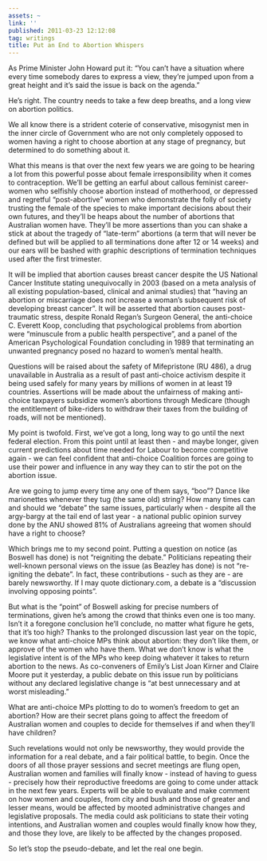 ```yaml
---
assets: ~
link: ''
published: 2011-03-23 12:12:08
tag: writings
title: Put an End to Abortion Whispers
---
```

As Prime Minister John Howard put it: “You can’t have a situation where
every time somebody dares to express a view, they’re jumped upon from a
great height and it’s said the issue is back on the agenda.”

He’s right. The country needs to take a few deep breaths, and a long
view on abortion politics.

We all know there is a strident coterie of conservative, misogynist men
in the inner circle of Government who are not only completely opposed to
women having a right to choose abortion at any stage of pregnancy, but
determined to do something about it.

What this means is that over the next few years we are going to be
hearing a lot from this powerful posse about female irresponsibility
when it comes to contraception. We’ll be getting an earful about callous
feminist career-women who selfishly choose abortion instead of
motherhood, or depressed and regretful “post-abortive” women who
demonstrate the folly of society trusting the female of the species to
make important decisions about their own futures, and they’ll be heaps
about the number of abortions that Australian women have. They’ll be
more assertions than you can shake a stick at about the tragedy of
“late-term” abortions (a term that will never be defined but will be
applied to all terminations done after 12 or 14 weeks) and our ears will
be bashed with graphic descriptions of termination techniques used after
the first trimester.

It will be implied that abortion causes breast cancer despite the US
National Cancer Institute stating unequivocally in 2003 (based on a meta
analysis of all existing population-based, clinical and animal studies)
that “having an abortion or miscarriage does not increase a woman’s
subsequent risk of developing breast cancer”. It will be asserted that
abortion causes post-traumatic stress, despite Ronald Regan’s Surgeon
General, the anti-choice C. Everett Koop, concluding that psychological
problems from abortion were “minuscule from a public health
perspective”, and a panel of the American Psychological Foundation
concluding in 1989 that terminating an unwanted pregnancy posed no
hazard to women’s mental health.

Questions will be raised about the safety of Mifepristone (RU 486), a
drug unavailable in Australia as a result of past anti-choice activism
despite it being used safely for many years by millions of women in at
least 19 countries. Assertions will be made about the unfairness of
making anti-choice taxpayers subsidize women’s abortions through
Medicare (though the entitlement of bike-riders to withdraw their taxes
from the building of roads, will not be mentioned).

My point is twofold. First, we’ve got a long, long way to go until the
next federal election. From this point until at least then - and maybe
longer, given current predictions about time needed for Labour to become
competitive again - we can feel confident that anti-choice Coalition
forces are going to use their power and influence in any way they can to
stir the pot on the abortion issue.

Are we going to jump every time any one of them says, “boo”? Dance like
marionettes whenever they tug (the same old) string? How many times can
and should we “debate” the same issues, particularly when - despite all
the argy-bargy at the tail end of last year - a national public opinion
survey done by the ANU showed 81% of Australians agreeing that women
should have a right to choose?

Which brings me to my second point. Putting a question on notice (as
Boswell has done) is not “reigniting the debate.” Politicians repeating
their well-known personal views on the issue (as Beazley has done) is
not “re-igniting the debate”. In fact, these contributions - such as
they are - are barely newsworthy. If I may quote dictionary.com, a
debate is a “discussion involving opposing points”.

But what is the “point” of Boswell asking for precise numbers of
terminations, given he’s among the crowd that thinks even one is too
many. Isn’t it a foregone conclusion he’ll conclude, no matter what
figure he gets, that it’s too high? Thanks to the prolonged discussion
last year on the topic, we know what anti-choice MPs think about
abortion: they don’t like them, or approve of the women who have them.
What we don’t know is what the legislative intent is of the MPs who keep
doing whatever it takes to return abortion to the news. As co-conveners
of Emily’s List Joan Kirner and Claire Moore put it yesterday, a public
debate on this issue run by politicians without any declared legislative
change is “at best unnecessary and at worst misleading.”

What are anti-choice MPs plotting to do to women’s freedom to get an
abortion? How are their secret plans going to affect the freedom of
Australian women and couples to decide for themselves if and when
they’ll have children?

Such revelations would not only be newsworthy, they would provide the
information for a real debate, and a fair political battle, to begin.
Once the doors of all those prayer sessions and secret meetings are
flung open, Australian women and families will finally know - instead of
having to guess - precisely how their reproductive freedoms are going to
come under attack in the next few years. Experts will be able to
evaluate and make comment on how women and couples, from city and bush
and those of greater and lesser means, would be affected by mooted
administrative changes and legislative proposals. The media could ask
politicians to state their voting intentions, and Australian women and
couples would finally know how they, and those they love, are likely to
be affected by the changes proposed.

So let’s stop the pseudo-debate, and let the real one begin.